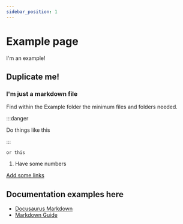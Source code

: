 ```yaml
---
sidebar_position: 1
---
```


# Example page

I'm an example!

## Duplicate me!

### I'm just a markdown file

Find within the Example folder the minimum files and folders needed.

:::danger

Do things like this

:::

`or this`

1. Have some numbers

[Add some links](https://www.youtube.com/watch?v=xvFZjo5PgG0)


## Documentation examples here

- [Docusaurus Markdown](https://docusaurus.io/docs/markdown-features)
- [Markdown Guide](https://www.markdownguide.org/extended-syntax/)